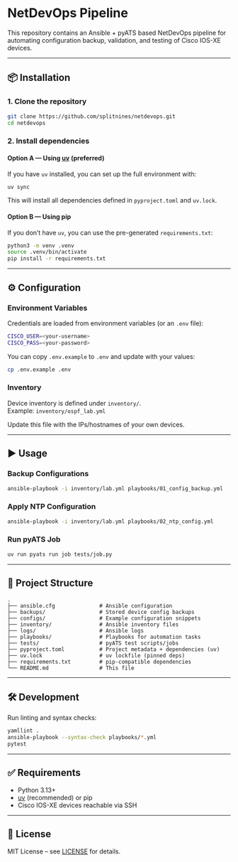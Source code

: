 # NetDevOps Pipeline

This repository contains an Ansible + pyATS based NetDevOps pipeline for automating configuration backup, validation, and testing of Cisco IOS-XE devices.

---

## 📦 Installation

### 1. Clone the repository
```bash
git clone https://github.com/splitnines/netdevops.git
cd netdevops
```

### 2. Install dependencies

#### Option A — Using [uv](https://github.com/astral-sh/uv) (preferred)
If you have `uv` installed, you can set up the full environment with:

```bash
uv sync
```

This will install all dependencies defined in `pyproject.toml` and `uv.lock`.

#### Option B — Using pip
If you don’t have `uv`, you can use the pre-generated `requirements.txt`:

```bash
python3 -m venv .venv
source .venv/bin/activate
pip install -r requirements.txt
```

---

## ⚙️ Configuration

### Environment Variables
Credentials are loaded from environment variables (or an `.env` file):

```bash
CISCO_USER=<your-username>
CISCO_PASS=<your-password>
```

You can copy `.env.example` to `.env` and update with your values:

```bash
cp .env.example .env
```

### Inventory
Device inventory is defined under `inventory/`.  
Example: `inventory/ospf_lab.yml`

Update this file with the IPs/hostnames of your own devices.

---

## ▶️ Usage

### Backup Configurations
```bash
ansible-playbook -i inventory/lab.yml playbooks/01_config_backup.yml
```

### Apply NTP Configuration
```bash
ansible-playbook -i inventory/lab.yml playbooks/02_ntp_config.yml
```

### Run pyATS Job
```bash
uv run pyats run job tests/job.py
```

---

## 📂 Project Structure

```
.
├── ansible.cfg              # Ansible configuration
├── backups/                 # Stored device config backups
├── configs/                 # Example configuration snippets
├── inventory/               # Ansible inventory files
├── logs/                    # Ansible logs
├── playbooks/               # Playbooks for automation tasks
├── tests/                   # pyATS test scripts/jobs
├── pyproject.toml           # Project metadata + dependencies (uv)
├── uv.lock                  # uv lockfile (pinned deps)
├── requirements.txt         # pip-compatible dependencies
└── README.md                # This file
```

---

## 🛠 Development

Run linting and syntax checks:

```bash
yamllint .
ansible-playbook --syntax-check playbooks/*.yml
pytest
```

---

## ✅ Requirements

- Python 3.13+
- [uv](https://github.com/astral-sh/uv) (recommended) or pip
- Cisco IOS-XE devices reachable via SSH

---

## 📄 License
MIT License – see [LICENSE](LICENSE) for details.
